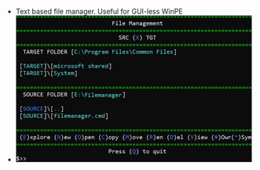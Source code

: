 - Text based file manager. Useful for GUI-less WinPE 
- ![Alt text](/png/filemanager.png "filemanager")
